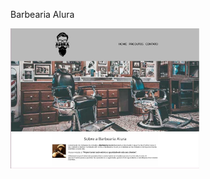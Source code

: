 Barbearia Alura

<img width="60%" src="https://raw.githubusercontent.com/paulo-mesquita/Alura/main/Front-end/Projeto-Barbearia-Alura/projeto-final.jpg">